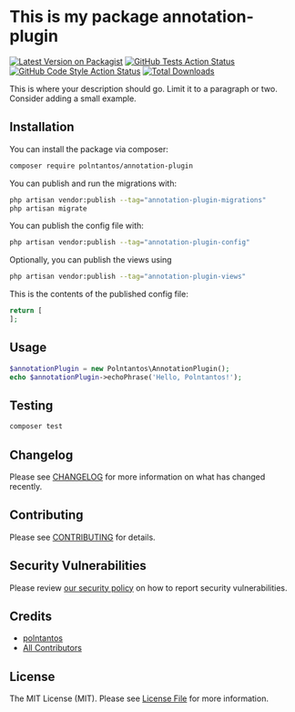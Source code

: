# This is my package annotation-plugin

[![Latest Version on Packagist](https://img.shields.io/packagist/v/polntantos/annotation-plugin.svg?style=flat-square)](https://packagist.org/packages/polntantos/annotation-plugin)
[![GitHub Tests Action Status](https://img.shields.io/github/actions/workflow/status/polntantos/annotation-plugin/run-tests.yml?branch=main&label=tests&style=flat-square)](https://github.com/polntantos/annotation-plugin/actions?query=workflow%3Arun-tests+branch%3Amain)
[![GitHub Code Style Action Status](https://img.shields.io/github/actions/workflow/status/polntantos/annotation-plugin/fix-php-code-style-issues.yml?branch=main&label=code%20style&style=flat-square)](https://github.com/polntantos/annotation-plugin/actions?query=workflow%3A"Fix+PHP+code+style+issues"+branch%3Amain)
[![Total Downloads](https://img.shields.io/packagist/dt/polntantos/annotation-plugin.svg?style=flat-square)](https://packagist.org/packages/polntantos/annotation-plugin)



This is where your description should go. Limit it to a paragraph or two. Consider adding a small example.

## Installation

You can install the package via composer:

```bash
composer require polntantos/annotation-plugin
```

You can publish and run the migrations with:

```bash
php artisan vendor:publish --tag="annotation-plugin-migrations"
php artisan migrate
```

You can publish the config file with:

```bash
php artisan vendor:publish --tag="annotation-plugin-config"
```

Optionally, you can publish the views using

```bash
php artisan vendor:publish --tag="annotation-plugin-views"
```

This is the contents of the published config file:

```php
return [
];
```

## Usage

```php
$annotationPlugin = new Polntantos\AnnotationPlugin();
echo $annotationPlugin->echoPhrase('Hello, Polntantos!');
```

## Testing

```bash
composer test
```

## Changelog

Please see [CHANGELOG](CHANGELOG.md) for more information on what has changed recently.

## Contributing

Please see [CONTRIBUTING](.github/CONTRIBUTING.md) for details.

## Security Vulnerabilities

Please review [our security policy](../../security/policy) on how to report security vulnerabilities.

## Credits

- [polntantos](https://github.com/polntantos)
- [All Contributors](../../contributors)

## License

The MIT License (MIT). Please see [License File](LICENSE.md) for more information.
